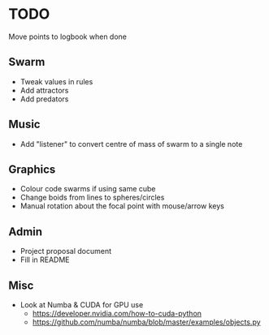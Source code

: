 # TODO

Move points to logbook when done

## Swarm

* Tweak values in rules
* Add attractors
* Add predators

## Music

* Add "listener" to convert centre of mass of swarm to a single note

## Graphics

* Colour code swarms if using same cube
* Change boids from lines to spheres/circles
* Manual rotation about the focal point with mouse/arrow keys

## Admin

* Project proposal document
* Fill in README


## Misc
* Look at Numba & CUDA for GPU use
	* https://developer.nvidia.com/how-to-cuda-python
	* https://github.com/numba/numba/blob/master/examples/objects.py